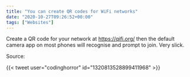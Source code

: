```yaml
---
title: "You can create QR codes for WiFi networks"
date: "2020-10-27T09:26:52+00:00"
tags: ["Websites"]
---
```


Create a QR code for your network at <https://qifi.org/> then the default camera
app on most phones will recognise and prompt to join. Very slick.

Source:

{{< tweet user="codinghorror" id="1320813528899411968" >}}
